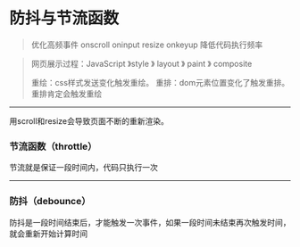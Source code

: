 # 防抖与节流函数

> 优化高频事件 onscroll oninput resize onkeyup 降低代码执行频率

> 网页展示过程：JavaScript 》style 》 layout 》 paint 》 composite 
> 
> 重绘：css样式发送变化触发重绘。 重排：dom元素位置变化了触发重排。重排肯定会触发重绘

----

用scroll和resize会导致页面不断的重新渲染。

### 节流函数（throttle）

节流就是保证一段时间内，代码只执行一次


---

### 防抖（debounce）

防抖是一段时间结束后，才能触发一次事件，如果一段时间未结束再次触发时间，就会重新开始计算时间
